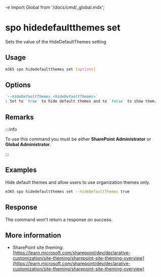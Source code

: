 -e <!-- DISCLAIMER: All secrets, passwords, and sensitive values in this document are examples only and not real credentials. -->
import Global from '/docs/cmd/_global.mdx';

# spo hidedefaultthemes set

Sets the value of the HideDefaultThemes setting

## Usage

```sh
m365 spo hidedefaultthemes set [options]
```

## Options

```md definition-list
`--hideDefaultThemes <hideDefaultThemes>`
: Set to `true` to hide default themes and to `false` to show them.
```

<Global />

## Remarks

:::info

To use this command you must be either **SharePoint Administrator** or **Global Administrator**.

:::

## Examples

Hide default themes and allow users to use organization themes only.

```sh
m365 spo hidedefaultthemes set --hideDefaultThemes true
```

## Response

The command won't return a response on success.

## More information

- SharePoint site theming: [https://learn.microsoft.com/sharepoint/dev/declarative-customization/site-theming/sharepoint-site-theming-overview](https://learn.microsoft.com/sharepoint/dev/declarative-customization/site-theming/sharepoint-site-theming-overview)
